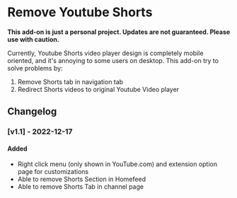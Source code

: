 # Remove Youtube Shorts

**This add-on is just a personal project. Updates are not guaranteed. Please use with caution.**

Currently, Youtube Shorts video player design is completely mobile oriented, and it's annoying to some users on desktop. This add-on try to solve problems by:
1. Remove Shorts tab in navigation tab
2. Redirect Shorts videos to original Youtube Video player

## Changelog

### [v1.1] - 2022-12-17

#### Added
- Right click menu (only shown in YouTube.com) and extension option page for customizations
- Able to remove Shorts Section in Homefeed
- Able to remove Shorts Tab in channel page